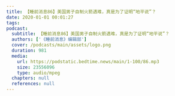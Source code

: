 ```yaml
---
title: 【睡前消息86】美国男子自制火箭遇难，真是为了证明“地平说”？
date: 2020-01-01 00:01:27
tags:
podcast:
  subtitle: 【睡前消息86】美国男子自制火箭遇难，真是为了证明“地平说”？
  authors: ['《睡前消息》编辑部']
  cover: /podcasts/main/assets/logo.png
  duration: 981
  media:
    url: https://podstatic.bedtime.news/main/1-100/86.mp3
    size: 23556096
    type: audio/mpeg
  chapters: null
  references: null
---
```

